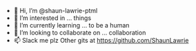 - 👋 Hi, I’m @shaun-lawrie-ptml
- 👀 I’m interested in ... things
- 🌱 I’m currently learning ... to be a human
- 💞️ I’m looking to collaborate on ... collaboration
- 📫 Slack me plz
Other gits at https://github.com/ShaunLawrie
